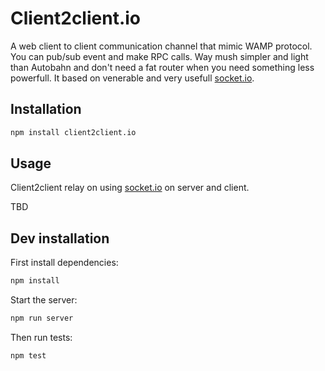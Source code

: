 # Client2client.io

A web client to client communication channel that mimic WAMP protocol. You can pub/sub event and make RPC calls.
Way mush simpler and light than Autobahn and don't need a fat router when you need something less powerfull. It based on
venerable and very usefull [socket.io](https://socket.io/).

## Installation

```sh
npm install client2client.io
```

## Usage

Client2client relay on using [socket.io](https://socket.io/) on server and client.

TBD

## Dev installation

First install dependencies:

```sh
npm install
```

Start the server:

```sh
npm run server
```

Then run tests:

```sh
npm test
```
